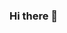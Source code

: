 ### Hi there 👋

<!--
**bahp/bahp** is a ✨ _special_ ✨ repository because its `README.md` (this file) appears on your GitHub profile.

Here are some ideas to get you started:

- 🔭 I’m currently working on ...
- 🌱 I’m currently learning ...
- 👯 I’m looking to collaborate on ...
- 🤔 I’m looking for help with ...
- 💬 Ask me about ...
- 📫 How to reach me: ...
- 😄 Pronouns: ...
- ⚡ Fun fact: ...
-->

<!-- https://learn.adafruit.com/excellent-github-profile/stat-streak-and-trophies

Here are some GitHub Streak stats...

![GitHub Streak](https://github-readme-streak-stats.herokuapp.com/?user=kattni)

Here are some Github trophies...

![trophy](https://github-profile-trophy.vercel.app/?username=bahp)

-->
